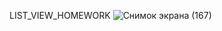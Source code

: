 LIST_VIEW_HOMEWORK
![Снимок экрана (167)](https://github.com/petuniya/flutter_hw4/assets/144226976/0079f518-bcd8-4d1f-bed0-cd5a2d82a890)
